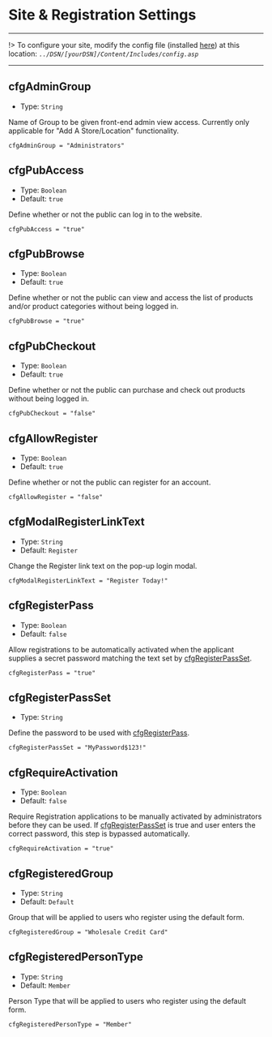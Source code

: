 # Site & Registration Settings
---
!> To configure your site, modify the config file (installed [here](/setup?id=installation)) at this location: *`../DSN/[yourDSN]/Content/Includes/config.asp`*

---


## cfgAdminGroup
- Type: `String`

Name of Group to be given front-end admin view access. Currently only applicable for "Add A Store/Location" functionality.

    cfgAdminGroup = "Administrators"
    
## cfgPubAccess
- Type: `Boolean`
- Default: `true`

Define whether or not the public can log in to the website.

    cfgPubAccess = "true"
    
## cfgPubBrowse
- Type: `Boolean`
- Default: `true`

Define whether or not the public can view and access the list of products and/or product categories without being logged in.

    cfgPubBrowse = "true"
    
## cfgPubCheckout
- Type: `Boolean`
- Default: `true`

Define whether or not the public can purchase and check out products without being logged in.

    cfgPubCheckout = "false"
    
## cfgAllowRegister
- Type: `Boolean`
- Default: `true`

Define whether or not the public can register for an account.

    cfgAllowRegister = "false"
    
## cfgModalRegisterLinkText
- Type: `String`
- Default: `Register`

Change the Register link text on the pop-up login modal.

    cfgModalRegisterLinkText = "Register Today!"
    
## cfgRegisterPass
- Type: `Boolean`
- Default: `false`

Allow registrations to be automatically activated when the applicant supplies a secret password matching the text set by [cfgRegisterPassSet](#cfgRegisterPassSet).

    cfgRegisterPass = "true"
    
## cfgRegisterPassSet
- Type: `String`

Define the password to be used with [cfgRegisterPass](#cfgRegisterPass).

    cfgRegisterPassSet = "MyPassword$123!"
    
## cfgRequireActivation
- Type: `Boolean`
- Default: `false`

Require Registration applications to be manually activated by administrators before they can be used. If [cfgRegisterPassSet](#cfgRegisterPassSet) is true and user enters the correct password, this step is bypassed automatically.

    cfgRequireActivation = "true"
    
## cfgRegisteredGroup
- Type: `String`
- Default: `Default`

Group that will be applied to users who register using the default form.

    cfgRegisteredGroup = "Wholesale Credit Card"
    
## cfgRegisteredPersonType
- Type: `String`
- Default: `Member`

Person Type that will be applied to users who register using the default form.

    cfgRegisteredPersonType = "Member"
